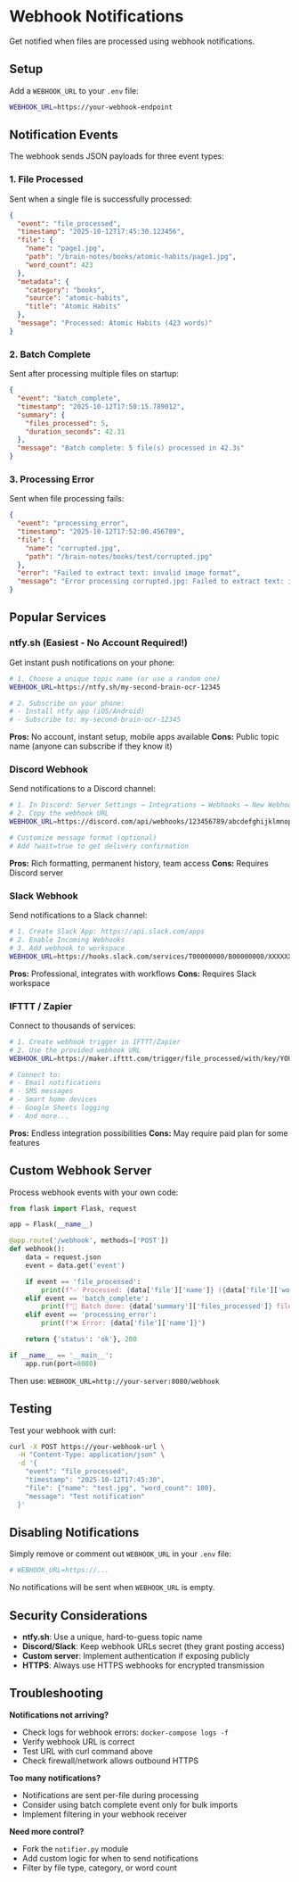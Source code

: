 # Webhook Notifications

Get notified when files are processed using webhook notifications.

## Setup

Add a `WEBHOOK_URL` to your `.env` file:

```bash
WEBHOOK_URL=https://your-webhook-endpoint
```

## Notification Events

The webhook sends JSON payloads for three event types:

### 1. File Processed

Sent when a single file is successfully processed:

```json
{
  "event": "file_processed",
  "timestamp": "2025-10-12T17:45:30.123456",
  "file": {
    "name": "page1.jpg",
    "path": "/brain-notes/books/atomic-habits/page1.jpg",
    "word_count": 423
  },
  "metadata": {
    "category": "books",
    "source": "atomic-habits",
    "title": "Atomic Habits"
  },
  "message": "Processed: Atomic Habits (423 words)"
}
```

### 2. Batch Complete

Sent after processing multiple files on startup:

```json
{
  "event": "batch_complete",
  "timestamp": "2025-10-12T17:50:15.789012",
  "summary": {
    "files_processed": 5,
    "duration_seconds": 42.31
  },
  "message": "Batch complete: 5 file(s) processed in 42.3s"
}
```

### 3. Processing Error

Sent when file processing fails:

```json
{
  "event": "processing_error",
  "timestamp": "2025-10-12T17:52:00.456789",
  "file": {
    "name": "corrupted.jpg",
    "path": "/brain-notes/books/test/corrupted.jpg"
  },
  "error": "Failed to extract text: invalid image format",
  "message": "Error processing corrupted.jpg: Failed to extract text: invalid image format"
}
```

## Popular Services

### ntfy.sh (Easiest - No Account Required!)

Get instant push notifications on your phone:

```bash
# 1. Choose a unique topic name (or use a random one)
WEBHOOK_URL=https://ntfy.sh/my-second-brain-ocr-12345

# 2. Subscribe on your phone:
# - Install ntfy app (iOS/Android)
# - Subscribe to: my-second-brain-ocr-12345
```

**Pros:** No account, instant setup, mobile apps available
**Cons:** Public topic name (anyone can subscribe if they know it)

### Discord Webhook

Send notifications to a Discord channel:

```bash
# 1. In Discord: Server Settings → Integrations → Webhooks → New Webhook
# 2. Copy the webhook URL
WEBHOOK_URL=https://discord.com/api/webhooks/123456789/abcdefghijklmnop

# Customize message format (optional)
# Add ?wait=true to get delivery confirmation
```

**Pros:** Rich formatting, permanent history, team access
**Cons:** Requires Discord server

### Slack Webhook

Send notifications to a Slack channel:

```bash
# 1. Create Slack App: https://api.slack.com/apps
# 2. Enable Incoming Webhooks
# 3. Add webhook to workspace
WEBHOOK_URL=https://hooks.slack.com/services/T00000000/B00000000/XXXXXXXXXXXX
```

**Pros:** Professional, integrates with workflows
**Cons:** Requires Slack workspace

### IFTTT / Zapier

Connect to thousands of services:

```bash
# 1. Create webhook trigger in IFTTT/Zapier
# 2. Use the provided webhook URL
WEBHOOK_URL=https://maker.ifttt.com/trigger/file_processed/with/key/YOUR_KEY

# Connect to:
# - Email notifications
# - SMS messages
# - Smart home devices
# - Google Sheets logging
# - And more...
```

**Pros:** Endless integration possibilities
**Cons:** May require paid plan for some features

## Custom Webhook Server

Process webhook events with your own code:

```python
from flask import Flask, request

app = Flask(__name__)

@app.route('/webhook', methods=['POST'])
def webhook():
    data = request.json
    event = data.get('event')

    if event == 'file_processed':
        print(f"✅ Processed: {data['file']['name']} ({data['file']['word_count']} words)")
    elif event == 'batch_complete':
        print(f"🎉 Batch done: {data['summary']['files_processed']} files")
    elif event == 'processing_error':
        print(f"❌ Error: {data['file']['name']}")

    return {'status': 'ok'}, 200

if __name__ == '__main__':
    app.run(port=8080)
```

Then use: `WEBHOOK_URL=http://your-server:8080/webhook`

## Testing

Test your webhook with curl:

```bash
curl -X POST https://your-webhook-url \
  -H "Content-Type: application/json" \
  -d '{
    "event": "file_processed",
    "timestamp": "2025-10-12T17:45:30",
    "file": {"name": "test.jpg", "word_count": 100},
    "message": "Test notification"
  }'
```

## Disabling Notifications

Simply remove or comment out `WEBHOOK_URL` in your `.env` file:

```bash
# WEBHOOK_URL=https://...
```

No notifications will be sent when `WEBHOOK_URL` is empty.

## Security Considerations

- **ntfy.sh**: Use a unique, hard-to-guess topic name
- **Discord/Slack**: Keep webhook URLs secret (they grant posting access)
- **Custom server**: Implement authentication if exposing publicly
- **HTTPS**: Always use HTTPS webhooks for encrypted transmission

## Troubleshooting

**Notifications not arriving?**
- Check logs for webhook errors: `docker-compose logs -f`
- Verify webhook URL is correct
- Test URL with curl command above
- Check firewall/network allows outbound HTTPS

**Too many notifications?**
- Notifications are sent per-file during processing
- Consider using batch complete event only for bulk imports
- Implement filtering in your webhook receiver

**Need more control?**
- Fork the `notifier.py` module
- Add custom logic for when to send notifications
- Filter by file type, category, or word count
